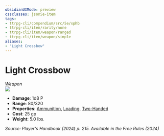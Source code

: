 ```yaml
---
obsidianUIMode: preview
cssclasses: json5e-item
tags:
- ttrpg-cli/compendium/src/5e/xphb
- ttrpg-cli/item/rarity/none
- ttrpg-cli/item/weapon/ranged
- ttrpg-cli/item/weapon/simple
aliases: 
- "Light Crossbow"
---
```

# Light Crossbow
*Weapon*  
![](3-Mechanics/CLI/items/img/light-crossbow.webp#right)

- **Damage**: 1d8 P
- **Range**: 80/320
- **Properties**: [Ammunition](3-Mechanics/CLI/rules/item-properties.md#Ammunition), [Loading](3-Mechanics/CLI/rules/item-properties.md#Loading), [Two-Handed](3-Mechanics/CLI/rules/item-properties.md#Two-Handed)
- **Cost**: 25 gp
- **Weight**: 5.0 lbs.

*Source: Player's Handbook (2024) p. 215. Available in the Free Rules (2024)*